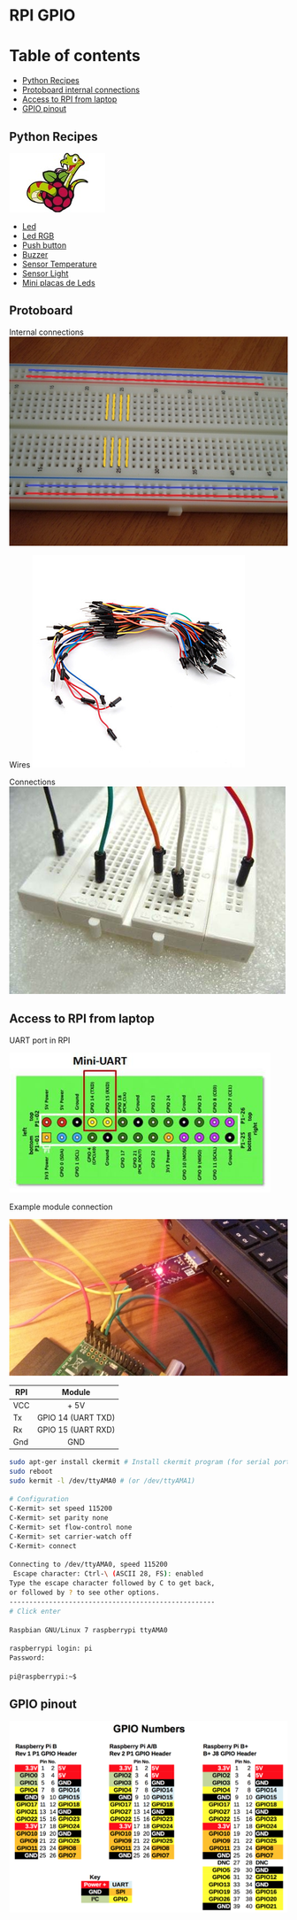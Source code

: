 # RPI GPIO 


Table of contents
=================

* [Python Recipes](#python-recipes)
* [Protoboard internal connections](#protoboard-internal-connections)
* [Access to RPI from laptop](#access-to-rpi-from-laptop)
* [GPIO pinout](#gpio-pinout)



Python Recipes
--------------

![alt tag](static/raspberry-pi-python-1-mini.jpg)

* [Led](recipe/led/README.md)
* [Led RGB](recipe/rgb_led/README.MD)
* [Push button](recipe/push_button/README.md)
* [Buzzer](recipe/buzzer/README.md)
* [Sensor Temperature](recipe/sensor_temperature/README.md)
* [Sensor Light](recipe/sensor_light/README.md)
* [Mini placas de Leds](recipe/mini_placas_leds)

Protoboard
-------------------------------

Internal connections
![alt tag](static/conexiones_protoboard2_mini.jpg)

Wires 
![alt tag](static/cables.jpg)

Connections
![alt tag](static/protoboard_cables.jpg)


Access to RPI from laptop
-------------------------


UART port in RPI

![alt tag](static/mini-uart.jpg)

Example module connection

![alt tag](static/uart_laptop_rpi_mini2_mini.jpg)


| RPI   |      Module      |
|----------|:-------------:|
| VCC | + 5V |
| Tx | GPIO 14 (UART TXD) |
| Rx | GPIO 15 (UART RXD) |
| Gnd | GND |


```bash
sudo apt-ger install ckermit # Install ckermit program (for serial port)
sudo reboot
sudo kermit -l /dev/ttyAMA0 # (or /dev/ttyAMA1)

# Configuration
C-Kermit> set speed 115200
C-Kermit> set parity none
C-Kermit> set flow-control none
C-Kermit> set carrier-watch off
C-Kermit> connect

Connecting to /dev/ttyAMA0, speed 115200
 Escape character: Ctrl-\ (ASCII 28, FS): enabled
Type the escape character followed by C to get back,
or followed by ? to see other options.
----------------------------------------------------
# Click enter

Raspbian GNU/Linux 7 raspberrypi ttyAMA0

raspberrypi login: pi
Password:

pi@raspberrypi:~$ 

```

GPIO pinout
-----------

![alt tag](static/Raspberry-Pi-GPIO-pinouts.png)






